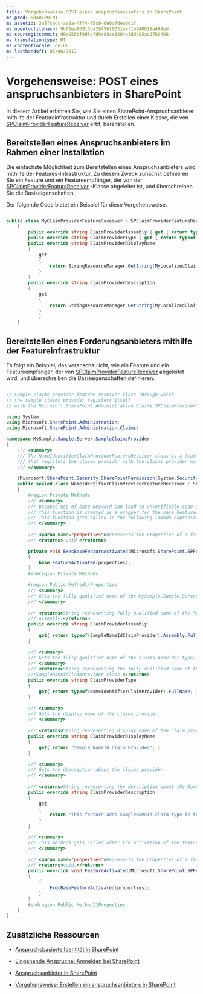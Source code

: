 ```yaml
---
title: Vorgehensweise POST eines anspruchsanbieters in SharePoint
ms.prod: SHAREPOINT
ms.assetid: 3a5fcedc-aa9a-4ff4-95c0-0e0a7dea9d1f
ms.openlocfilehash: 9b01ea86915ba2945610631eef1b940619a499ed
ms.sourcegitcommit: d9e955bf9d5afd9ad8ae8304a3ddb85ac27b3406
ms.translationtype: HT
ms.contentlocale: de-DE
ms.lasthandoff: 06/06/2017
---
```

# <a name="how-to-deploy-a-claims-provider-in-sharepoint"></a>Vorgehensweise: POST eines anspruchsanbieters in SharePoint
In diesem Artikel erfahren Sie, wie Sie einen SharePoint-Anspruchsanbieter mithilfe der Featureinfrastruktur und durch Erstellen einer Klasse, die von  [SPClaimProviderFeatureReceiver](https://msdn.microsoft.com/library/Microsoft.SharePoint.Administration.Claims.SPClaimProviderFeatureReceiver.aspx) erbt, bereitstellen.
## <a name="deploying-a-claims-provider-as-part-of-a-setup"></a>Bereitstellen eines Anspruchsanbieters im Rahmen einer Installation
<a name="SP15_HowToDeployClaimsProvider_DeployingClaimsSetup"> </a>

Die einfachste Möglichkeit zum Bereitstellen eines Anspruchsanbieters wird mithilfe der Features-Infrastruktur. Zu diesem Zweck zunächst definieren Sie ein Feature und ein Featureempfänger, der von der  [SPClaimProviderFeatureReceiver](https://msdn.microsoft.com/library/Microsoft.SharePoint.Administration.Claims.SPClaimProviderFeatureReceiver.aspx) -Klasse abgeleitet ist, und überschreiben Sie die Basiseigenschaften.
  
    
    
Der folgende Code bietet ein Beispiel für diese Vorgehensweise.
  
    
    



```cs

public class MyClaimProviderFeatureReceiver : SPClaimProviderFeatureReceiver
    {
        public override string ClaimProviderAssembly { get { return typeof(MyClaimProvider).Assembly.FullName; } }
        public override string ClaimProviderType { get { return typeof(MyClaimProvider).FullName; } }
        public override string ClaimProviderDisplayName
        {
            get
            {
                return StringResourceManager.GetString(MyLocalizedClaimProviderName);
            }
        }
        public override string ClaimProviderDescription
        {
            get
            {
                return StringResourceManager.GetString(MyLocalizedClaimProviderDescription);
            }
            }
    }
```


## <a name="deploying-a-claims-provider-using-the-feature-infrastructure"></a>Bereitstellen eines Forderungsanbieters mithilfe der Featureinfrastruktur
<a name="SP15_HowToDeployClaimsProvider_DeployingClaimsFeature"> </a>

Es folgt ein Beispiel, das veranschaulicht, wie ein Feature und ein Featureempfänger, der von  [SPClaimProviderFeatureReceiver](https://msdn.microsoft.com/library/Microsoft.SharePoint.Administration.Claims.SPClaimProviderFeatureReceiver.aspx) abgeleitet wird, und überschreiben die Basiseigenschaften definieren.
  
    
    

```cs

// Sample claims provider feature receiver class through which
// the sample claims provider registers itself 
// with the Microsoft.SharePoint.Administration.Claims.SPClaimProviderManager class.

using System;
using Microsoft.SharePoint.Administration;
using Microsoft.SharePoint.Administration.Claims;

namespace MySample.Sample.Server.SampleClaimsProvider
{
    /// <summary>
    /// The NameIdentifierClaimProviderFeatureReceiver class is a feature receiver class
    /// that registers the claims provider with the claims provider manager.
    /// </summary>
    
    [Microsoft.SharePoint.Security.SharePointPermission(System.Security.Permissions.SecurityAction.Demand, ObjectModel = true)]
    public sealed class NameIdentifierClaimProviderFeatureReceiver : SPClaimProviderFeatureReceiver
    {
        #region Private Methods
        /// <summary>
        /// Because use of base keyword can lead to unverifiable code inside a lambda expression, 
        /// this function is created as a wrapper for the base.FeatureActivated function.
        /// This function gets called in the following lambda expression.
        /// </summary>
        
        /// <param name="properties">Represents the properties of a feature activation.</param>
        /// <returns> void </returns>

        private void ExecBaseFeatureActivated(Microsoft.SharePoint.SPFeatureReceiverProperties properties)
        {
            base.FeatureActivated(properties);
        }
        #endregion Private Methods

        #region Public Method\\Properties
        /// <summary>
        /// Gets the fully qualified name of the MySample.Sample.Server.SampleClaimsProvider assembly.
        /// </summary>
        
        /// <returns>String representing fully qualified name of the MySample.Sample.Server.SampleClaimsProvider
        /// assembly.</returns>
        public override string ClaimProviderAssembly
        {
            get{ return typeof(SampleNameIdClaimProvider).Assembly.FullName; }
        }

        /// <summary>
        /// Gets the fully qualified name of the claims provider type, including the namespace of the type. 
        /// </summary>
        /// <returns>String representing the fully qualified name of the 
        ///SampleNameIdClaimProvider class.</returns>
        public override string ClaimProviderType
        {
            get{ return typeof(NameIdentifierClaimProvider).FullName; }
        }

        /// <summary>
        /// Gets the display name of the claims provider.
        /// </summary>
        
        /// <returns>String representing display name of the claim provider.</returns>
        public override string ClaimProviderDisplayName
        {
            get{ return "Sample NameId Claim Provider"; }
        }

        /// <summary>
        /// Gets the description about the claims provider. 
        /// </summary>
        
        /// <returns>String representing the description about the SampleClaimProvider.</returns>
        public override string ClaimProviderDescription
        {
            get
            {
                return "This feature adds SampleNameId claim type in the SAML token created by the STS.";
            }
        }

        /// <summary>
        /// This methods gets called after the activation of the feature.
        /// </summary>
        
        /// <param name="properties">Represents the properties of a feature activation<./param>
        /// <returns>void.</returns>
        public override void FeatureActivated(Microsoft.SharePoint.SPFeatureReceiverProperties properties)
        {     
            {
                ExecBaseFeatureActivated(properties);
            }            
        }
        #endregion Public Method\\Properties
    }
}

```


## <a name="additional-resources"></a>Zusätzliche Ressourcen
<a name="SP15_HowToDeployClaimsProvider_AdditionalResources"> </a>


-  [Anspruchsbasierte Identität in SharePoint](claims-based-identity-in-sharepoint)
    
  
-  [Eingehende Ansprüche: Anmelden bei SharePoint](incoming-claims-signing-into-sharepoint)
    
  
-  [Anspruchsanbieter in SharePoint](claims-provider-in-sharepoint)
    
  
-  [Vorgehensweise: Erstellen ein anspruchsanbieters in SharePoint](how-to-create-a-claims-provider-in-sharepoint)
    
  

